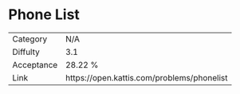 # Phone List

<table>
    <tr>
        <td>Category</td>
        <td>N/A</td>
    </tr>
    <tr>
        <td>Diffulty</td>
        <td>3.1</td>
    </tr>
    <tr>
        <td>Acceptance</td>
        <td>28.22 %</td>
    </tr>
    <tr>
        <td>Link</td>
        <td>https://open.kattis.com/problems/phonelist</td>
    </tr>
</table>